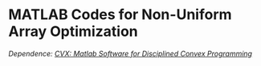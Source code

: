 # MATLAB Codes for Non-Uniform Array Optimization

*Dependence: [CVX: Matlab Software for Disciplined Convex Programming](http://cvxr.com/cvx/)*